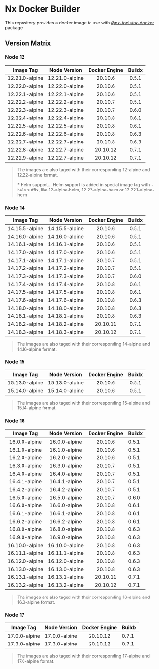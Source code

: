 # Nx Docker Builder

This repository provides a docker image to use with [@nx-tools/nx-docker](https://github.com/gperdomor/nx-tools/tree/master/packages/nx-docker) package

## Version Matrix

### Node 12

|   Image Tag    |  Node Version  | Docker Engine | Buildx |
| :------------: | :------------: | :-----------: | :----: |
| 12.21.0-alpine | 12.21.0-alpine |    20.10.6    | 0.5.1  |
| 12.22.0-alpine | 12.22.0-alpine |    20.10.6    | 0.5.1  |
| 12.22.1-alpine | 12.22.1-alpine |    20.10.6    | 0.5.1  |
| 12.22.2-alpine | 12.22.2-alpine |    20.10.7    | 0.5.1  |
| 12.22.3-alpine | 12.22.3-alpine |    20.10.7    | 0.6.0  |
| 12.22.4-alpine | 12.22.4-alpine |    20.10.8    | 0.6.1  |
| 12.22.5-alpine | 12.22.5-alpine |    20.10.8    | 0.6.1  |
| 12.22.6-alpine | 12.22.6-alpine |    20.10.8    | 0.6.3  |
| 12.22.7-alpine | 12.22.7-alpine |    20.10.8    | 0.6.3  |
| 12.22.8-alpine | 12.22.7-alpine |   20.10.12    | 0.7.1  |
| 12.22.9-alpine | 12.22.7-alpine |   20.10.12    | 0.7.1  |

> The images are also taged with their corresponding 12-alpine and 12.22-alpine format.
>
> \* Helm support... Helm support is added in special image tag with `-helm` suffix, like 12-alpine-helm, 12.22-alpine-helm or 12.22.1-alpine-helm

### Node 14

|   Image Tag    |  Node Version  | Docker Engine | Buildx |
| :------------: | :------------: | :-----------: | :----: |
| 14.15.5-alpine | 14.15.5-alpine |    20.10.6    | 0.5.1  |
| 14.16.0-alpine | 14.16.0-alpine |    20.10.6    | 0.5.1  |
| 14.16.1-alpine | 14.16.1-alpine |    20.10.6    | 0.5.1  |
| 14.17.0-alpine | 14.17.0-alpine |    20.10.6    | 0.5.1  |
| 14.17.1-alpine | 14.17.1-alpine |    20.10.7    | 0.5.1  |
| 14.17.2-alpine | 14.17.2-alpine |    20.10.7    | 0.5.1  |
| 14.17.3-alpine | 14.17.3-alpine |    20.10.7    | 0.6.0  |
| 14.17.4-alpine | 14.17.4-alpine |    20.10.8    | 0.6.1  |
| 14.17.5-alpine | 14.17.5-alpine |    20.10.8    | 0.6.1  |
| 14.17.6-alpine | 14.17.6-alpine |    20.10.8    | 0.6.3  |
| 14.18.0-alpine | 14.18.0-alpine |    20.10.8    | 0.6.3  |
| 14.18.1-alpine | 14.18.1-alpine |    20.10.8    | 0.6.3  |
| 14.18.2-alpine | 14.18.2-alpine |   20.10.11    | 0.7.1  |
| 14.18.3-alpine | 14.18.3-alpine |   20.10.12    | 0.7.1  |

> The images are also taged with their corresponding 14-alpine and 14.16-alpine format.

### Node 15

|   Image Tag    |  Node Version  | Docker Engine | Buildx |
| :------------: | :------------: | :-----------: | :----: |
| 15.13.0-alpine | 15.13.0-alpine |    20.10.6    | 0.5.1  |
| 15.14.0-alpine | 15.14.0-alpine |    20.10.6    | 0.5.1  |

> The images are also taged with their corresponding 15-alpine and 15.14-alpine format.

### Node 16

|   Image Tag    |  Node Version  | Docker Engine | Buildx |
| :------------: | :------------: | :-----------: | ------ |
| 16.0.0-alpine  | 16.0.0-alpine  |    20.10.6    | 0.5.1  |
| 16.1.0-alpine  | 16.1.0-alpine  |    20.10.6    | 0.5.1  |
| 16.2.0-alpine  | 16.2.0-alpine  |    20.10.6    | 0.5.1  |
| 16.3.0-alpine  | 16.3.0-alpine  |    20.10.7    | 0.5.1  |
| 16.4.0-alpine  | 16.4.0-alpine  |    20.10.7    | 0.5.1  |
| 16.4.1-alpine  | 16.4.1-alpine  |    20.10.7    | 0.5.1  |
| 16.4.2-alpine  | 16.4.2-alpine  |    20.10.7    | 0.5.1  |
| 16.5.0-alpine  | 16.5.0-alpine  |    20.10.7    | 0.6.0  |
| 16.6.0-alpine  | 16.6.0-alpine  |    20.10.8    | 0.6.1  |
| 16.6.1-alpine  | 16.6.1-alpine  |    20.10.8    | 0.6.1  |
| 16.6.2-alpine  | 16.6.2-alpine  |    20.10.8    | 0.6.1  |
| 16.8.0-alpine  | 16.8.0-alpine  |    20.10.8    | 0.6.3  |
| 16.9.0-alpine  | 16.9.0-alpine  |    20.10.8    | 0.6.3  |
| 16.10.0-alpine | 16.10.0-alpine |    20.10.8    | 0.6.3  |
| 16.11.1-alpine | 16.11.1-alpine |    20.10.8    | 0.6.3  |
| 16.12.0-alpine | 16.12.0-alpine |    20.10.8    | 0.6.3  |
| 16.13.0-alpine | 16.13.0-alpine |    20.10.8    | 0.6.3  |
| 16.13.1-alpine | 16.13.1-alpine |   20.10.11    | 0.7.1  |
| 16.13.2-alpine | 16.13.2-alpine |   20.10.12    | 0.7.1  |

> The images are also taged with their corresponding 16-alpine and 16.0-alpine format.

### Node 17

|   Image Tag   | Node Version  | Docker Engine | Buildx |
| :-----------: | :-----------: | :-----------: | ------ |
| 17.0.0-alpine | 17.0.0-alpine |   20.10.12    | 0.7.1  |
| 17.3.0-alpine | 17.3.0-alpine |   20.10.12    | 0.7.1  |

> The images are also taged with their corresponding 17-alpine and 17.0-alpine format.
